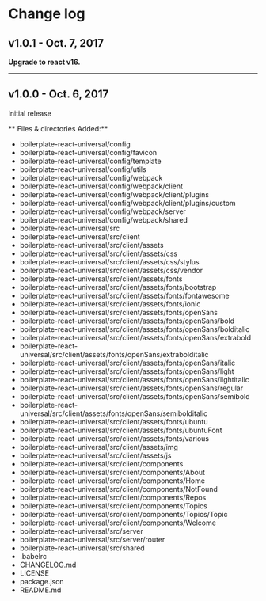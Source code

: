 # Change log

## v1.0.1 - Oct. 7, 2017

**Upgrade to react v16.**

---

## v1.0.0 - Oct. 6, 2017

Initial release

** Files & directories Added:**

- boilerplate-react-universal/config
- boilerplate-react-universal/config/favicon
- boilerplate-react-universal/config/template
- boilerplate-react-universal/config/utils
- boilerplate-react-universal/config/webpack
- boilerplate-react-universal/config/webpack/client
- boilerplate-react-universal/config/webpack/client/plugins
- boilerplate-react-universal/config/webpack/client/plugins/custom
- boilerplate-react-universal/config/webpack/server
- boilerplate-react-universal/config/webpack/shared
- boilerplate-react-universal/src
- boilerplate-react-universal/src/client
- boilerplate-react-universal/src/client/assets
- boilerplate-react-universal/src/client/assets/css
- boilerplate-react-universal/src/client/assets/css/stylus
- boilerplate-react-universal/src/client/assets/css/vendor
- boilerplate-react-universal/src/client/assets/fonts
- boilerplate-react-universal/src/client/assets/fonts/bootstrap
- boilerplate-react-universal/src/client/assets/fonts/fontawesome
- boilerplate-react-universal/src/client/assets/fonts/ionic
- boilerplate-react-universal/src/client/assets/fonts/openSans
- boilerplate-react-universal/src/client/assets/fonts/openSans/bold
- boilerplate-react-universal/src/client/assets/fonts/openSans/bolditalic
- boilerplate-react-universal/src/client/assets/fonts/openSans/extrabold
- boilerplate-react-universal/src/client/assets/fonts/openSans/extrabolditalic
- boilerplate-react-universal/src/client/assets/fonts/openSans/italic
- boilerplate-react-universal/src/client/assets/fonts/openSans/light
- boilerplate-react-universal/src/client/assets/fonts/openSans/lightitalic
- boilerplate-react-universal/src/client/assets/fonts/openSans/regular
- boilerplate-react-universal/src/client/assets/fonts/openSans/semibold
- boilerplate-react-universal/src/client/assets/fonts/openSans/semibolditalic
- boilerplate-react-universal/src/client/assets/fonts/ubuntu
- boilerplate-react-universal/src/client/assets/fonts/ubuntuFont
- boilerplate-react-universal/src/client/assets/fonts/various
- boilerplate-react-universal/src/client/assets/img
- boilerplate-react-universal/src/client/assets/js
- boilerplate-react-universal/src/client/components
- boilerplate-react-universal/src/client/components/About
- boilerplate-react-universal/src/client/components/Home
- boilerplate-react-universal/src/client/components/NotFound
- boilerplate-react-universal/src/client/components/Repos
- boilerplate-react-universal/src/client/components/Topics
- boilerplate-react-universal/src/client/components/Topics/Topic
- boilerplate-react-universal/src/client/components/Welcome
- boilerplate-react-universal/src/server
- boilerplate-react-universal/src/server/router
- boilerplate-react-universal/src/shared
- .babelrc
- CHANGELOG.md
- LICENSE
- package.json
- README.md